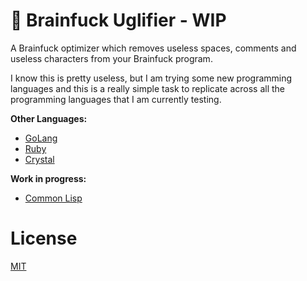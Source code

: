 # 💩 Brainfuck Uglifier - WIP

A Brainfuck optimizer which removes useless spaces, comments and useless characters from your Brainfuck program.

I know this is pretty useless, but I am trying some new programming languages and this is a really simple task to replicate across all the programming languages that I am currently testing.

**Other Languages:** <br />
- [GoLang](https://github.com/micheleriva/brainfuck-uglifier-go)
- [Ruby](https://github.com/micheleriva/brainfuck-uglifier-ruby)
- [Crystal](https://github.com/micheleriva/brainfuck-uglifier-crystal)

**Work in progress:**
- [Common Lisp](https://github.com/micheleriva/brainfuck-uglifier-common-lisp)

# License
[MIT](/LICENSE.md)